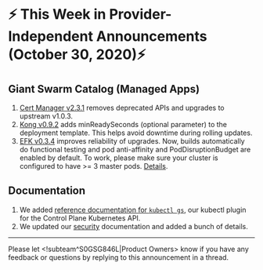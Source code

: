 # :zap: This Week in Provider-Independent Announcements (October 30, 2020):zap:

## Giant Swarm Catalog (Managed Apps)

1. [Cert Manager v2.3.1](https://github.com/giantswarm/cert-manager-app/blob/master/CHANGELOG.md#231---2020-10-29) removes deprecated APIs and upgrades to upstream v1.0.3.
2. [Kong v0.9.2](https://github.com/giantswarm/kong-app/blob/release-v0.9.x/CHANGELOG.md#092---2020-10-28) adds minReadySeconds (optional parameter) to the deployment template. This helps avoid downtime during rolling updates.
3. [EFK v0.3.4](https://github.com/giantswarm/efk-stack-app/blob/master/CHANGELOG.md#034---2020-10-30) improves reliability of upgrades. Now, builds automatically do functional testing and pod anti-affinity and PodDisruptionBudget are enabled by default. To work, please make sure your cluster is configured to have >= 3 master pods. [Details](https://github.com/giantswarm/efk-stack-app/tree/v0.3.4#important-notes---read-before-you-deploy).

## Documentation

1. We added [reference documentation for `kubectl gs`](https://docs.giantswarm.io/reference/kubectl-gs/), our kubectl plugin for the Control Plane Kubernetes API.
2. We updated our [security](https://docs.giantswarm.io/basics/security/) documentation and added a bunch of details.
---
Please let <!subteam^S0GSG846L|Product Owners> know if you have any feedback or questions by replying to this announcement in a thread.
